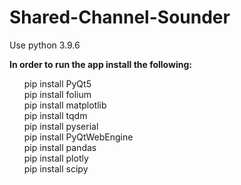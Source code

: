 # Shared-Channel-Sounder

Use python 3.9.6

<b>In order to run the app install the following:</b>
<ul>
  <span>pip install PyQt5</span></br>
  <span>pip install folium</span></br>
  <span>pip install matplotlib</span></br>
  <span>pip install tqdm</span></br>
  <span>pip install pyserial</span></br>
  <span>pip install PyQtWebEngine</span></br>
  <span>pip install pandas</span></br>
  <span>pip install plotly</span></br>
  <span>pip install scipy</span></br>
</ul>
